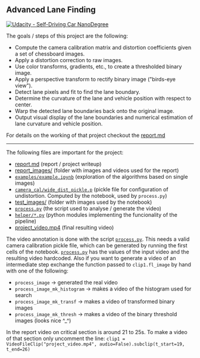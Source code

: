 ## Advanced Lane Finding
[![Udacity - Self-Driving Car NanoDegree](https://s3.amazonaws.com/udacity-sdc/github/shield-carnd.svg)](http://www.udacity.com/drive)

The goals / steps of this project are the following:

* Compute the camera calibration matrix and distortion coefficients given a set of chessboard images.
* Apply a distortion correction to raw images.
* Use color transforms, gradients, etc., to create a thresholded binary image.
* Apply a perspective transform to rectify binary image ("birds-eye view").
* Detect lane pixels and fit to find the lane boundary.
* Determine the curvature of the lane and vehicle position with respect to center.
* Warp the detected lane boundaries back onto the original image.
* Output visual display of the lane boundaries and numerical estimation of lane curvature and vehicle position.

For details on the working of that project checkout the [report.md](./report.md)

---

The following files are important for the project:
* [report.md](./report.md) (report / project writeup)
* [report_images/](./report_images/) (folder with images and videos used for the report)
* [`examples/example.ipynb`](./examples/example.ipynb) (exploration of the algorithms based on single images)
* [`camera_cal/wide_dist_pickle.p`](./camera_cal/) (pickle file for configuration of undistortion. Computed by the notebook, used by `process.py`)
* [test_images/](./test_images/) (folder with images used by the notebook)
* [`process.py`](./process.py) (the script used to analyse / generate the video)
* [`helper/*.py`](./helper/) (python modules implementing the funcionality of the pipeline)
* [project_video.mp4](./project_video.mp4) (final resulting video)

The video annotation is done with the script [`process.py`](./process.py). This needs a valid camera calibration pickle file, which can be generated by running the first cells of the notebook. [`process.py`](./process.py) has the values of the input video and the resulting video hardcoded. Also if you want to generate a video of an intermediate step exchange the function passed to `clip1.fl_image` by hand with one of the following:
* `process_image` -> generated the real video
* `process_image_mk_histogram` -> makes a video of the histogram used for search
* `process_image_mk_transf` -> makes a video of transformed binary images
* `process_image_mk_thresh` -> makes a video of the binary threshold images (looks nice ^_^)

In the report video on critical section is around 21 to 25s. To make a video of that section only uncomment the line:
`clip1 = VideoFileClip("project_video.mp4", audio=False).subclip(t_start=19, t_end=26)`
